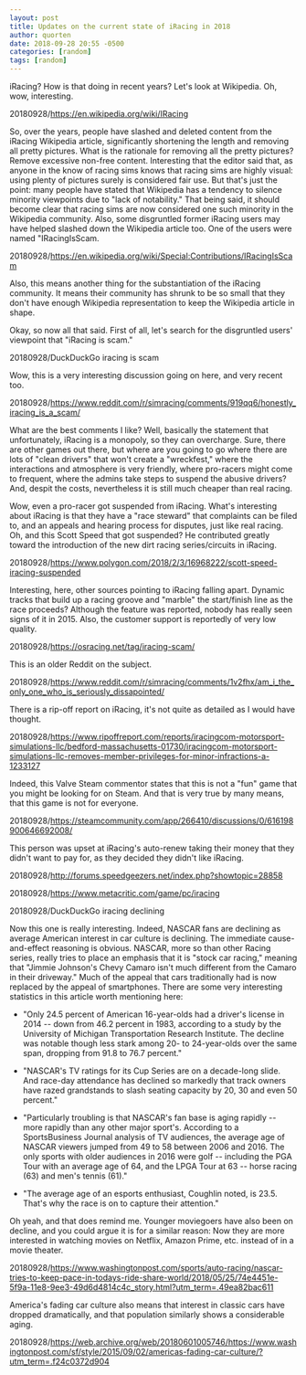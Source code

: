 ```yaml
---
layout: post
title: Updates on the current state of iRacing in 2018
author: quorten
date: 2018-09-28 20:55 -0500
categories: [random]
tags: [random]
---
```


iRacing?  How is that doing in recent years?  Let's look at Wikipedia.
Oh, wow, interesting.

20180928/https://en.wikipedia.org/wiki/IRacing

So, over the years, people have slashed and deleted content from the
iRacing Wikipedia article, significantly shortening the length and
removing all pretty pictures.  What is the rationale for removing all
the pretty pictures?  Remove excessive non-free content.  Interesting
that the editor said that, as anyone in the know of racing sims knows
that racing sims are highly visual: using plenty of pictures surely is
considered fair use.  But that's just the point: many people have
stated that Wikipedia has a tendency to silence minority viewpoints
due to "lack of notability."  That being said, it should become clear
that racing sims are now considered one such minority in the Wikipedia
community.  Also, some disgruntled former iRacing users may have
helped slashed down the Wikipedia article too.  One of the users were
named "IRacingIsScam.

20180928/https://en.wikipedia.org/wiki/Special:Contributions/IRacingIsScam

<!-- more -->

Also, this means another thing for the substantiation of the iRacing
community.  It means their community has shrunk to be so small that
they don't have enough Wikipedia representation to keep the Wikipedia
article in shape.

Okay, so now all that said.  First of all, let's search for the
disgruntled users' viewpoint that "iRacing is scam."

20180928/DuckDuckGo iracing is scam

Wow, this is a very interesting discussion going on here, and very
recent too.

20180928/https://www.reddit.com/r/simracing/comments/919qq6/honestly_iracing_is_a_scam/

What are the best comments I like?  Well, basically the statement that
unfortunately, iRacing is a monopoly, so they can overcharge.  Sure,
there are other games out there, but where are you going to go where
there are lots of "clean drivers" that won't create a "wreckfest,"
where the interactions and atmosphere is very friendly, where
pro-racers might come to frequent, where the admins take steps to
suspend the abusive drivers?  And, despit the costs, nevertheless it
is still much cheaper than real racing.

Wow, even a pro-racer got suspended from iRacing.  What's interesting
about iRacing is that they have a "race steward" that complaints can
be filed to, and an appeals and hearing process for disputes, just
like real racing.  Oh, and this Scott Speed that got suspended?  He
contributed greatly toward the introduction of the new dirt racing
series/circuits in iRacing.

20180928/https://www.polygon.com/2018/2/3/16968222/scott-speed-iracing-suspended

Interesting, here, other sources pointing to iRacing falling apart.
Dynamic tracks that build up a racing groove and "marble" the
start/finish line as the race proceeds?  Although the feature was
reported, nobody has really seen signs of it in 2015.  Also, the
customer support is reportedly of very low quality.

20180928/https://osracing.net/tag/iracing-scam/

This is an older Reddit on the subject.

20180928/https://www.reddit.com/r/simracing/comments/1v2fhx/am_i_the_only_one_who_is_seriously_dissapointed/

There is a rip-off report on iRacing, it's not quite as detailed as I
would have thought.

20180928/https://www.ripoffreport.com/reports/iracingcom-motorsport-simulations-llc/bedford-massachusetts-01730/iracingcom-motorsport-simulations-llc-removes-member-privileges-for-minor-infractions-a-1233127

Indeed, this Valve Steam commentor states that this is not a "fun"
game that you might be looking for on Steam.  And that is very true by
many means, that this game is not for everyone.

20180928/https://steamcommunity.com/app/266410/discussions/0/616198900646692008/

This person was upset at iRacing's auto-renew taking their money that
they didn't want to pay for, as they decided they didn't like iRacing.

20180928/http://forums.speedgeezers.net/index.php?showtopic=28858

20180928/https://www.metacritic.com/game/pc/iracing

20180928/DuckDuckGo iracing declining

Now this one is really interesting.  Indeed, NASCAR fans are declining
as average American interest in car culture is declining.  The
immediate cause-and-effect reasoning is obvious.  NASCAR, more so than
other Racing series, really tries to place an emphasis that it is
"stock car racing," meaning that "Jimmie Johnson's Chevy Camaro isn't
much different from the Camaro in their driveway."  Much of the appeal
that cars traditionally had is now replaced by the appeal of
smartphones.  There are some very interesting statistics in this
article worth mentioning here:

* "Only 24.5 percent of American 16-year-olds had a driver's license
  in 2014 -- down from 46.2 percent in 1983, according to a study by
  the University of Michigan Transportation Research Institute. The
  decline was notable though less stark among 20- to 24-year-olds over
  the same span, dropping from 91.8 to 76.7 percent."

* "NASCAR's TV ratings for its Cup Series are on a decade-long
  slide. And race-day attendance has declined so markedly that track
  owners have razed grandstands to slash seating capacity by 20, 30
  and even 50 percent."

* "Particularly troubling is that NASCAR's fan base is aging rapidly
  -- more rapidly than any other major sport's. According to a
  SportsBusiness Journal analysis of TV audiences, the average age of
  NASCAR viewers jumped from 49 to 58 between 2006 and 2016. The only
  sports with older audiences in 2016 were golf -- including the PGA
  Tour with an average age of 64, and the LPGA Tour at 63 -- horse
  racing (63) and men's tennis (61)."

* "The average age of an esports enthusiast, Coughlin noted, is
  23.5. That's why the race is on to capture their attention."

Oh yeah, and that does remind me.  Younger moviegoers have also been
on decline, and you could argue it is for a similar reason: Now they
are more interested in watching movies on Netflix, Amazon Prime,
etc. instead of in a movie theater.

20180928/https://www.washingtonpost.com/sports/auto-racing/nascar-tries-to-keep-pace-in-todays-ride-share-world/2018/05/25/74e4451e-5f9a-11e8-9ee3-49d6d4814c4c_story.html?utm_term=.49ea82bac611

America's fading car culture also means that interest in classic cars
have dropped dramatically, and that population similarly shows a
considerable aging.

20180928/https://web.archive.org/web/20180601005746/https://www.washingtonpost.com/sf/style/2015/09/02/americas-fading-car-culture/?utm_term=.f24c0372d904
